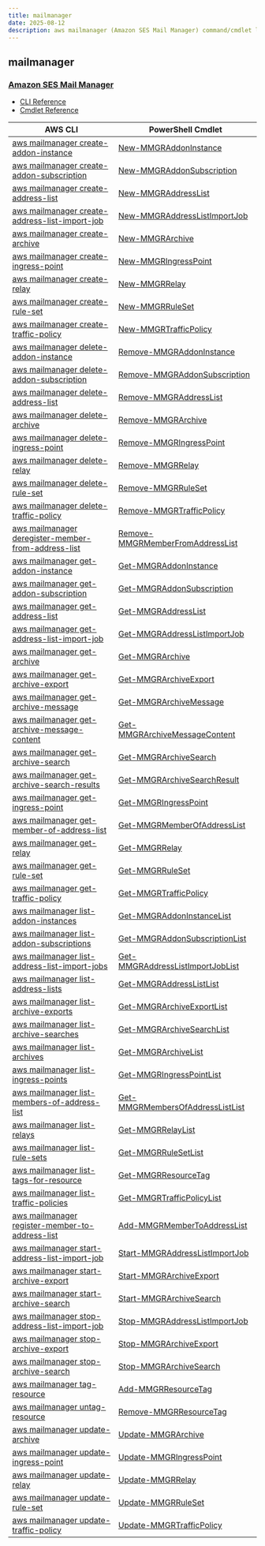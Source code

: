 ```yaml
---
title: mailmanager
date: 2025-08-12
description: aws mailmanager (Amazon SES Mail Manager) command/cmdlet list.
---
```


## mailmanager

### [Amazon SES Mail Manager](https://aws.amazon.com/ses/)

* [CLI Reference](https://awscli.amazonaws.com/v2/documentation/api/latest/reference/mailmanager/index.html)
* [Cmdlet Reference](https://docs.aws.amazon.com/powershell/latest/reference/items/MailManager_cmdlets.html)

|AWS CLI|PowerShell Cmdlet|
|----|----|
|[aws mailmanager create-addon-instance](https://awscli.amazonaws.com/v2/documentation/api/latest/reference/mailmanager/create-addon-instance.html)|[New-MMGRAddonInstance](https://docs.aws.amazon.com/powershell/latest/reference/items/New-MMGRAddonInstance.html)|
|[aws mailmanager create-addon-subscription](https://awscli.amazonaws.com/v2/documentation/api/latest/reference/mailmanager/create-addon-subscription.html)|[New-MMGRAddonSubscription](https://docs.aws.amazon.com/powershell/latest/reference/items/New-MMGRAddonSubscription.html)|
|[aws mailmanager create-address-list](https://awscli.amazonaws.com/v2/documentation/api/latest/reference/mailmanager/create-address-list.html)|[New-MMGRAddressList](https://docs.aws.amazon.com/powershell/latest/reference/items/New-MMGRAddressList.html)|
|[aws mailmanager create-address-list-import-job](https://awscli.amazonaws.com/v2/documentation/api/latest/reference/mailmanager/create-address-list-import-job.html)|[New-MMGRAddressListImportJob](https://docs.aws.amazon.com/powershell/latest/reference/items/New-MMGRAddressListImportJob.html)|
|[aws mailmanager create-archive](https://awscli.amazonaws.com/v2/documentation/api/latest/reference/mailmanager/create-archive.html)|[New-MMGRArchive](https://docs.aws.amazon.com/powershell/latest/reference/items/New-MMGRArchive.html)|
|[aws mailmanager create-ingress-point](https://awscli.amazonaws.com/v2/documentation/api/latest/reference/mailmanager/create-ingress-point.html)|[New-MMGRIngressPoint](https://docs.aws.amazon.com/powershell/latest/reference/items/New-MMGRIngressPoint.html)|
|[aws mailmanager create-relay](https://awscli.amazonaws.com/v2/documentation/api/latest/reference/mailmanager/create-relay.html)|[New-MMGRRelay](https://docs.aws.amazon.com/powershell/latest/reference/items/New-MMGRRelay.html)|
|[aws mailmanager create-rule-set](https://awscli.amazonaws.com/v2/documentation/api/latest/reference/mailmanager/create-rule-set.html)|[New-MMGRRuleSet](https://docs.aws.amazon.com/powershell/latest/reference/items/New-MMGRRuleSet.html)|
|[aws mailmanager create-traffic-policy](https://awscli.amazonaws.com/v2/documentation/api/latest/reference/mailmanager/create-traffic-policy.html)|[New-MMGRTrafficPolicy](https://docs.aws.amazon.com/powershell/latest/reference/items/New-MMGRTrafficPolicy.html)|
|[aws mailmanager delete-addon-instance](https://awscli.amazonaws.com/v2/documentation/api/latest/reference/mailmanager/delete-addon-instance.html)|[Remove-MMGRAddonInstance](https://docs.aws.amazon.com/powershell/latest/reference/items/Remove-MMGRAddonInstance.html)|
|[aws mailmanager delete-addon-subscription](https://awscli.amazonaws.com/v2/documentation/api/latest/reference/mailmanager/delete-addon-subscription.html)|[Remove-MMGRAddonSubscription](https://docs.aws.amazon.com/powershell/latest/reference/items/Remove-MMGRAddonSubscription.html)|
|[aws mailmanager delete-address-list](https://awscli.amazonaws.com/v2/documentation/api/latest/reference/mailmanager/delete-address-list.html)|[Remove-MMGRAddressList](https://docs.aws.amazon.com/powershell/latest/reference/items/Remove-MMGRAddressList.html)|
|[aws mailmanager delete-archive](https://awscli.amazonaws.com/v2/documentation/api/latest/reference/mailmanager/delete-archive.html)|[Remove-MMGRArchive](https://docs.aws.amazon.com/powershell/latest/reference/items/Remove-MMGRArchive.html)|
|[aws mailmanager delete-ingress-point](https://awscli.amazonaws.com/v2/documentation/api/latest/reference/mailmanager/delete-ingress-point.html)|[Remove-MMGRIngressPoint](https://docs.aws.amazon.com/powershell/latest/reference/items/Remove-MMGRIngressPoint.html)|
|[aws mailmanager delete-relay](https://awscli.amazonaws.com/v2/documentation/api/latest/reference/mailmanager/delete-relay.html)|[Remove-MMGRRelay](https://docs.aws.amazon.com/powershell/latest/reference/items/Remove-MMGRRelay.html)|
|[aws mailmanager delete-rule-set](https://awscli.amazonaws.com/v2/documentation/api/latest/reference/mailmanager/delete-rule-set.html)|[Remove-MMGRRuleSet](https://docs.aws.amazon.com/powershell/latest/reference/items/Remove-MMGRRuleSet.html)|
|[aws mailmanager delete-traffic-policy](https://awscli.amazonaws.com/v2/documentation/api/latest/reference/mailmanager/delete-traffic-policy.html)|[Remove-MMGRTrafficPolicy](https://docs.aws.amazon.com/powershell/latest/reference/items/Remove-MMGRTrafficPolicy.html)|
|[aws mailmanager deregister-member-from-address-list](https://awscli.amazonaws.com/v2/documentation/api/latest/reference/mailmanager/deregister-member-from-address-list.html)|[Remove-MMGRMemberFromAddressList](https://docs.aws.amazon.com/powershell/latest/reference/items/Remove-MMGRMemberFromAddressList.html)|
|[aws mailmanager get-addon-instance](https://awscli.amazonaws.com/v2/documentation/api/latest/reference/mailmanager/get-addon-instance.html)|[Get-MMGRAddonInstance](https://docs.aws.amazon.com/powershell/latest/reference/items/Get-MMGRAddonInstance.html)|
|[aws mailmanager get-addon-subscription](https://awscli.amazonaws.com/v2/documentation/api/latest/reference/mailmanager/get-addon-subscription.html)|[Get-MMGRAddonSubscription](https://docs.aws.amazon.com/powershell/latest/reference/items/Get-MMGRAddonSubscription.html)|
|[aws mailmanager get-address-list](https://awscli.amazonaws.com/v2/documentation/api/latest/reference/mailmanager/get-address-list.html)|[Get-MMGRAddressList](https://docs.aws.amazon.com/powershell/latest/reference/items/Get-MMGRAddressList.html)|
|[aws mailmanager get-address-list-import-job](https://awscli.amazonaws.com/v2/documentation/api/latest/reference/mailmanager/get-address-list-import-job.html)|[Get-MMGRAddressListImportJob](https://docs.aws.amazon.com/powershell/latest/reference/items/Get-MMGRAddressListImportJob.html)|
|[aws mailmanager get-archive](https://awscli.amazonaws.com/v2/documentation/api/latest/reference/mailmanager/get-archive.html)|[Get-MMGRArchive](https://docs.aws.amazon.com/powershell/latest/reference/items/Get-MMGRArchive.html)|
|[aws mailmanager get-archive-export](https://awscli.amazonaws.com/v2/documentation/api/latest/reference/mailmanager/get-archive-export.html)|[Get-MMGRArchiveExport](https://docs.aws.amazon.com/powershell/latest/reference/items/Get-MMGRArchiveExport.html)|
|[aws mailmanager get-archive-message](https://awscli.amazonaws.com/v2/documentation/api/latest/reference/mailmanager/get-archive-message.html)|[Get-MMGRArchiveMessage](https://docs.aws.amazon.com/powershell/latest/reference/items/Get-MMGRArchiveMessage.html)|
|[aws mailmanager get-archive-message-content](https://awscli.amazonaws.com/v2/documentation/api/latest/reference/mailmanager/get-archive-message-content.html)|[Get-MMGRArchiveMessageContent](https://docs.aws.amazon.com/powershell/latest/reference/items/Get-MMGRArchiveMessageContent.html)|
|[aws mailmanager get-archive-search](https://awscli.amazonaws.com/v2/documentation/api/latest/reference/mailmanager/get-archive-search.html)|[Get-MMGRArchiveSearch](https://docs.aws.amazon.com/powershell/latest/reference/items/Get-MMGRArchiveSearch.html)|
|[aws mailmanager get-archive-search-results](https://awscli.amazonaws.com/v2/documentation/api/latest/reference/mailmanager/get-archive-search-results.html)|[Get-MMGRArchiveSearchResult](https://docs.aws.amazon.com/powershell/latest/reference/items/Get-MMGRArchiveSearchResult.html)|
|[aws mailmanager get-ingress-point](https://awscli.amazonaws.com/v2/documentation/api/latest/reference/mailmanager/get-ingress-point.html)|[Get-MMGRIngressPoint](https://docs.aws.amazon.com/powershell/latest/reference/items/Get-MMGRIngressPoint.html)|
|[aws mailmanager get-member-of-address-list](https://awscli.amazonaws.com/v2/documentation/api/latest/reference/mailmanager/get-member-of-address-list.html)|[Get-MMGRMemberOfAddressList](https://docs.aws.amazon.com/powershell/latest/reference/items/Get-MMGRMemberOfAddressList.html)|
|[aws mailmanager get-relay](https://awscli.amazonaws.com/v2/documentation/api/latest/reference/mailmanager/get-relay.html)|[Get-MMGRRelay](https://docs.aws.amazon.com/powershell/latest/reference/items/Get-MMGRRelay.html)|
|[aws mailmanager get-rule-set](https://awscli.amazonaws.com/v2/documentation/api/latest/reference/mailmanager/get-rule-set.html)|[Get-MMGRRuleSet](https://docs.aws.amazon.com/powershell/latest/reference/items/Get-MMGRRuleSet.html)|
|[aws mailmanager get-traffic-policy](https://awscli.amazonaws.com/v2/documentation/api/latest/reference/mailmanager/get-traffic-policy.html)|[Get-MMGRTrafficPolicy](https://docs.aws.amazon.com/powershell/latest/reference/items/Get-MMGRTrafficPolicy.html)|
|[aws mailmanager list-addon-instances](https://awscli.amazonaws.com/v2/documentation/api/latest/reference/mailmanager/list-addon-instances.html)|[Get-MMGRAddonInstanceList](https://docs.aws.amazon.com/powershell/latest/reference/items/Get-MMGRAddonInstanceList.html)|
|[aws mailmanager list-addon-subscriptions](https://awscli.amazonaws.com/v2/documentation/api/latest/reference/mailmanager/list-addon-subscriptions.html)|[Get-MMGRAddonSubscriptionList](https://docs.aws.amazon.com/powershell/latest/reference/items/Get-MMGRAddonSubscriptionList.html)|
|[aws mailmanager list-address-list-import-jobs](https://awscli.amazonaws.com/v2/documentation/api/latest/reference/mailmanager/list-address-list-import-jobs.html)|[Get-MMGRAddressListImportJobList](https://docs.aws.amazon.com/powershell/latest/reference/items/Get-MMGRAddressListImportJobList.html)|
|[aws mailmanager list-address-lists](https://awscli.amazonaws.com/v2/documentation/api/latest/reference/mailmanager/list-address-lists.html)|[Get-MMGRAddressListList](https://docs.aws.amazon.com/powershell/latest/reference/items/Get-MMGRAddressListList.html)|
|[aws mailmanager list-archive-exports](https://awscli.amazonaws.com/v2/documentation/api/latest/reference/mailmanager/list-archive-exports.html)|[Get-MMGRArchiveExportList](https://docs.aws.amazon.com/powershell/latest/reference/items/Get-MMGRArchiveExportList.html)|
|[aws mailmanager list-archive-searches](https://awscli.amazonaws.com/v2/documentation/api/latest/reference/mailmanager/list-archive-searches.html)|[Get-MMGRArchiveSearchList](https://docs.aws.amazon.com/powershell/latest/reference/items/Get-MMGRArchiveSearchList.html)|
|[aws mailmanager list-archives](https://awscli.amazonaws.com/v2/documentation/api/latest/reference/mailmanager/list-archives.html)|[Get-MMGRArchiveList](https://docs.aws.amazon.com/powershell/latest/reference/items/Get-MMGRArchiveList.html)|
|[aws mailmanager list-ingress-points](https://awscli.amazonaws.com/v2/documentation/api/latest/reference/mailmanager/list-ingress-points.html)|[Get-MMGRIngressPointList](https://docs.aws.amazon.com/powershell/latest/reference/items/Get-MMGRIngressPointList.html)|
|[aws mailmanager list-members-of-address-list](https://awscli.amazonaws.com/v2/documentation/api/latest/reference/mailmanager/list-members-of-address-list.html)|[Get-MMGRMembersOfAddressListList](https://docs.aws.amazon.com/powershell/latest/reference/items/Get-MMGRMembersOfAddressListList.html)|
|[aws mailmanager list-relays](https://awscli.amazonaws.com/v2/documentation/api/latest/reference/mailmanager/list-relays.html)|[Get-MMGRRelayList](https://docs.aws.amazon.com/powershell/latest/reference/items/Get-MMGRRelayList.html)|
|[aws mailmanager list-rule-sets](https://awscli.amazonaws.com/v2/documentation/api/latest/reference/mailmanager/list-rule-sets.html)|[Get-MMGRRuleSetList](https://docs.aws.amazon.com/powershell/latest/reference/items/Get-MMGRRuleSetList.html)|
|[aws mailmanager list-tags-for-resource](https://awscli.amazonaws.com/v2/documentation/api/latest/reference/mailmanager/list-tags-for-resource.html)|[Get-MMGRResourceTag](https://docs.aws.amazon.com/powershell/latest/reference/items/Get-MMGRResourceTag.html)|
|[aws mailmanager list-traffic-policies](https://awscli.amazonaws.com/v2/documentation/api/latest/reference/mailmanager/list-traffic-policies.html)|[Get-MMGRTrafficPolicyList](https://docs.aws.amazon.com/powershell/latest/reference/items/Get-MMGRTrafficPolicyList.html)|
|[aws mailmanager register-member-to-address-list](https://awscli.amazonaws.com/v2/documentation/api/latest/reference/mailmanager/register-member-to-address-list.html)|[Add-MMGRMemberToAddressList](https://docs.aws.amazon.com/powershell/latest/reference/items/Add-MMGRMemberToAddressList.html)|
|[aws mailmanager start-address-list-import-job](https://awscli.amazonaws.com/v2/documentation/api/latest/reference/mailmanager/start-address-list-import-job.html)|[Start-MMGRAddressListImportJob](https://docs.aws.amazon.com/powershell/latest/reference/items/Start-MMGRAddressListImportJob.html)|
|[aws mailmanager start-archive-export](https://awscli.amazonaws.com/v2/documentation/api/latest/reference/mailmanager/start-archive-export.html)|[Start-MMGRArchiveExport](https://docs.aws.amazon.com/powershell/latest/reference/items/Start-MMGRArchiveExport.html)|
|[aws mailmanager start-archive-search](https://awscli.amazonaws.com/v2/documentation/api/latest/reference/mailmanager/start-archive-search.html)|[Start-MMGRArchiveSearch](https://docs.aws.amazon.com/powershell/latest/reference/items/Start-MMGRArchiveSearch.html)|
|[aws mailmanager stop-address-list-import-job](https://awscli.amazonaws.com/v2/documentation/api/latest/reference/mailmanager/stop-address-list-import-job.html)|[Stop-MMGRAddressListImportJob](https://docs.aws.amazon.com/powershell/latest/reference/items/Stop-MMGRAddressListImportJob.html)|
|[aws mailmanager stop-archive-export](https://awscli.amazonaws.com/v2/documentation/api/latest/reference/mailmanager/stop-archive-export.html)|[Stop-MMGRArchiveExport](https://docs.aws.amazon.com/powershell/latest/reference/items/Stop-MMGRArchiveExport.html)|
|[aws mailmanager stop-archive-search](https://awscli.amazonaws.com/v2/documentation/api/latest/reference/mailmanager/stop-archive-search.html)|[Stop-MMGRArchiveSearch](https://docs.aws.amazon.com/powershell/latest/reference/items/Stop-MMGRArchiveSearch.html)|
|[aws mailmanager tag-resource](https://awscli.amazonaws.com/v2/documentation/api/latest/reference/mailmanager/tag-resource.html)|[Add-MMGRResourceTag](https://docs.aws.amazon.com/powershell/latest/reference/items/Add-MMGRResourceTag.html)|
|[aws mailmanager untag-resource](https://awscli.amazonaws.com/v2/documentation/api/latest/reference/mailmanager/untag-resource.html)|[Remove-MMGRResourceTag](https://docs.aws.amazon.com/powershell/latest/reference/items/Remove-MMGRResourceTag.html)|
|[aws mailmanager update-archive](https://awscli.amazonaws.com/v2/documentation/api/latest/reference/mailmanager/update-archive.html)|[Update-MMGRArchive](https://docs.aws.amazon.com/powershell/latest/reference/items/Update-MMGRArchive.html)|
|[aws mailmanager update-ingress-point](https://awscli.amazonaws.com/v2/documentation/api/latest/reference/mailmanager/update-ingress-point.html)|[Update-MMGRIngressPoint](https://docs.aws.amazon.com/powershell/latest/reference/items/Update-MMGRIngressPoint.html)|
|[aws mailmanager update-relay](https://awscli.amazonaws.com/v2/documentation/api/latest/reference/mailmanager/update-relay.html)|[Update-MMGRRelay](https://docs.aws.amazon.com/powershell/latest/reference/items/Update-MMGRRelay.html)|
|[aws mailmanager update-rule-set](https://awscli.amazonaws.com/v2/documentation/api/latest/reference/mailmanager/update-rule-set.html)|[Update-MMGRRuleSet](https://docs.aws.amazon.com/powershell/latest/reference/items/Update-MMGRRuleSet.html)|
|[aws mailmanager update-traffic-policy](https://awscli.amazonaws.com/v2/documentation/api/latest/reference/mailmanager/update-traffic-policy.html)|[Update-MMGRTrafficPolicy](https://docs.aws.amazon.com/powershell/latest/reference/items/Update-MMGRTrafficPolicy.html)|

